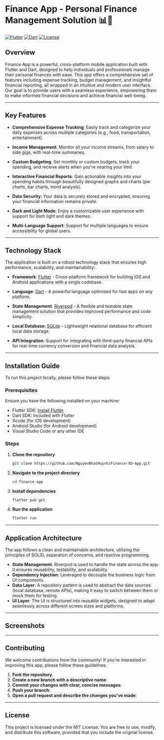 # Finance App - Personal Finance Management Solution 📊💸

[![Flutter](https://img.shields.io/badge/Flutter-Framework-blue)](https://flutter.dev/) [![Dart](https://img.shields.io/badge/Dart-Language-blue)](https://dart.dev/) [![License](https://img.shields.io/badge/License-MIT-green)](./LICENSE)

## Overview

Finance App is a powerful, cross-platform mobile application built with Flutter and Dart, designed to help individuals and professionals manage their personal finances with ease. This app offers a comprehensive set of features including expense tracking, budget management, and insightful financial reporting, all wrapped in an intuitive and modern user interface. Our goal is to provide users with a seamless experience, empowering them to make informed financial decisions and achieve financial well-being.

---

## Key Features

- **Comprehensive Expense Tracking**: Easily track and categorize your daily expenses across multiple categories (e.g., food, transportation, entertainment).
  
- **Income Management**: Monitor all your income streams, from salary to side gigs, with real-time summaries.

- **Custom Budgeting**: Set monthly or custom budgets, track your spending, and receive alerts when you're nearing your limit.

- **Interactive Financial Reports**: Gain actionable insights into your spending habits through beautifully designed graphs and charts (pie charts, bar charts, trend analysis).

- **Data Security**: Your data is securely stored and encrypted, ensuring your financial information remains private.

- **Dark and Light Mode**: Enjoy a customizable user experience with support for both light and dark themes.

- **Multi-Language Support**: Support for multiple languages to ensure accessibility for global users.

---

## Technology Stack

The application is built on a robust technology stack that ensures high performance, scalability, and maintainability:

- **Framework**: [Flutter](https://flutter.dev/) - Cross-platform framework for building iOS and Android applications with a single codebase.

- **Language**: [Dart](https://dart.dev/) - A powerful language optimized for fast apps on any platform.

- **State Management**: [Riverpod](https://riverpod.dev/) - A flexible and testable state management solution that provides improved performance and code simplicity.

- **Local Database**: [SQLite](https://pub.dev/packages/sqflite) - Lightweight relational database for efficient local data storage.

- **API Integration**: Support for integrating with third-party financial APIs for real-time currency conversion and financial data analysis.

---

## Installation Guide

To run this project locally, please follow these steps:

### Prerequisites

Ensure you have the following installed on your machine:
- Flutter SDK: [Install Flutter](https://flutter.dev/docs/get-started/install)
- Dart SDK: Included with Flutter
- Xcode (for iOS development)
- Android Studio (for Android development)
- Visual Studio Code or any other IDE

### Steps

1. **Clone the repository**
   ```bash
   git clone https://github.com/NguyenNhatHuynh/Finance-XD-App.git

2. **Navigate to the project directory**
    ```bash
    cd finance-app

3. **Install dependencies**
    ```bash
    flutter pub get

4. **Run the application**
    ```bash
    flutter run

---

## Application Architecture

The app follows a clean and maintainable architecture, utilizing the principles of SOLID, separation of concerns, and reactive programming.

- **State Management**: Riverpod is used to handle the state across the app. It ensures reusability, testability, and scalability.
- **Dependency Injection**: Leveraged to decouple the business logic from UI components.
- **Data Layer**: A repository pattern is used to abstract the data sources (local database, remote APIs), making it easy to switch between them or mock them for testing.
- **UI Layer**: The UI is structured into reusable widgets, designed to adapt seamlessly across different screen sizes and platforms.

---

## Screenshots
<!--Here are a few screenshots showcasing the app’s core features and user interface:

Dashboard showing expense summary and budget progress.

Expense tracking screen with categorization.

Financial reports with detailed insights and charts. -->

--- 

## Contributing

We welcome contributions from the community! If you're interested in improving this app, please follow these guidelines:

1. **Fork the repository**.
2. **Create a new branch with a descriptive name**:
4. **Commit your changes with clear, concise messages**:
5. **Push your branch**:
6. **Open a pull request and describe the changes you've made**:

--- 

## License

This project is licensed under the MIT License. You are free to use, modify, and distribute this software, provided that you include the original license.

